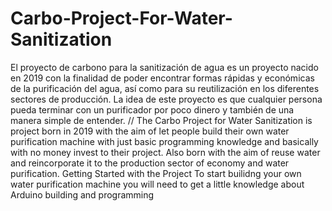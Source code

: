 # Carbo-Project-For-Water-Sanitization
El proyecto de carbono para la sanitización de agua es un proyecto nacido en 2019 con la finalidad de poder encontrar formas rápidas y económicas de la purificación del agua, así como para su reutilización en los diferentes sectores de producción. La idea de este proyecto es que cualquier persona pueda terminar con un purificador por poco dinero y también de una manera simple de entender. // The Carbo Project for Water Sanitization is project born in 2019 with the aim of let people build their own water purification machine with just basic programming knowledge and basically with no money invest to their project. Also born with the aim of reuse water and reincorporate it to the production sector of economy and water purification.
Getting Started with the Project
To start builidng your own water purification machine you will need to get a little knowledge about Arduino building and programming
